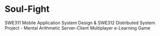 # Soul-Fight
SWE311 Mobile Application System Design &amp; SWE312 Distributed System Project - Mental Arithmetic Server-Client Multiplayer e-Learning Game
